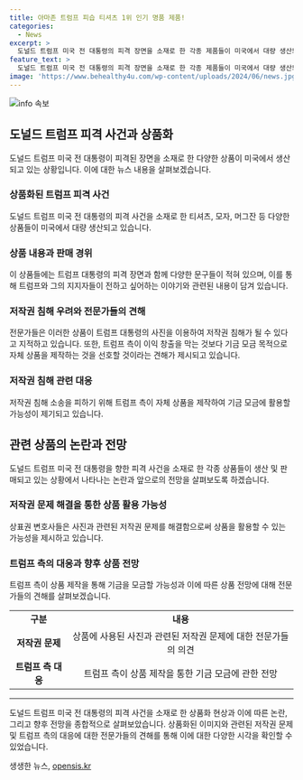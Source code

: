 ```yaml
---
title: 아마존 트럼프 피습 티셔츠 1위 인기 명품 제품!
categories:
  - News
excerpt: >
  도널드 트럼프 미국 전 대통령의 피격 장면을 소재로 한 각종 제품들이 미국에서 대량 생산되고 있는 가운데 전문가들은 이러한 행위가 저작권 침해로 여겨질 수 있다고 지적하고 있다. 상품에 관련된 트럼프 대통령의 이미지를 이용하는 것은 저작권 문제가 될 수 있으나, 전문가들은 트럼프 측이 이익 창출보다는 자체 상품을 제작하여 기금 모금에 활용할 가능성이 높다고 분석하고 있다. (150자)
feature_text: >
  도널드 트럼프 미국 전 대통령의 피격 장면을 소재로 한 각종 제품들이 미국에서 대량 생산되고 있는 가운데 전문가들은 이러한 행위가 저작권 침해로 여겨질 수 있다고 지적하고 있다. 상품에 관련된 트럼프 대통령의 이미지를 이용하는 것은 저작권 문제가 될 수 있으나, 전문가들은 트럼프 측이 이익 창출보다는 자체 상품을 제작하여 기금 모금에 활용할 가능성이 높다고 분석하고 있다. (150자)
image: 'https://www.behealthy4u.com/wp-content/uploads/2024/06/news.jpg'
---
```


<p><img src="https://www.behealthy4u.com/wp-content/uploads/2024/06/news.jpg" alt="info 속보" /></p>

<h2 data-ke-size="size26">도널드 트럼프 피격 사건과 상품화</h2>

<p data-ke-size="size16">도널드 트럼프 미국 전 대통령이 피격된 장면을 소재로 한 다양한 상품이 미국에서 생산되고 있는 상황입니다. 이에 대한 뉴스 내용을 살펴보겠습니다.</p>

<h3>상품화된 트럼프 피격 사건</h3>

<p data-ke-size="size16">도널드 트럼프 미국 전 대통령의 피격 사건을 소재로 한 티셔츠, 모자, 머그잔 등 다양한 상품들이 미국에서 대량 생산되고 있습니다.</p>

<h3>상품 내용과 판매 경위</h3>

<p data-ke-size="size16">이 상품들에는 트럼프 대통령의 피격 장면과 함께 다양한 문구들이 적혀 있으며, 이를 통해 트럼프와 그의 지지자들이 전하고 싶어하는 이야기와 관련된 내용이 담겨 있습니다.</p>

<h3>저작권 침해 우려와 전문가들의 견해</h3>

<p data-ke-size="size16">전문가들은 이러한 상품이 트럼프 대통령의 사진을 이용하여 저작권 침해가 될 수 있다고 지적하고 있습니다. 또한, 트럼프 측이 이익 창출을 막는 것보다 기금 모금 목적으로 자체 상품을 제작하는 것을 선호할 것이라는 견해가 제시되고 있습니다.</p>

<h3>저작권 침해 관련 대응</h3>

<p data-ke-size="size16">저작권 침해 소송을 피하기 위해 트럼프 측이 자체 상품을 제작하여 기금 모금에 활용할 가능성이 제기되고 있습니다.</p>

<h2 data-ke-size="size26">관련 상품의 논란과 전망</h2>

<p data-ke-size="size16">도널드 트럼프 미국 전 대통령을 향한 피격 사건을 소재로 한 각종 상품들이 생산 및 판매되고 있는 상황에서 나타나는 논란과 앞으로의 전망을 살펴보도록 하겠습니다.</p>

<h3>저작권 문제 해결을 통한 상품 활용 가능성</h3>

<p data-ke-size="size16">상표권 변호사들은 사진과 관련된 저작권 문제를 해결함으로써 상품을 활용할 수 있는 가능성을 제시하고 있습니다.</p>

<h3>트럼프 측의 대응과 향후 상품 전망</h3>

<p data-ke-size="size16">트럼프 측이 상품 제작을 통해 기금을 모금할 가능성과 이에 따른 상품 전망에 대해 전문가들의 견해를 살펴보겠습니다.</p>

<table>
  <tbody>
    <tr>
      <td style="text-align: center; height: 17px;"><b>구분</b></td>
      <td style="text-align: center; height: 17px;"><b>내용</b></td>
    </tr>
    <tr>
      <td style="text-align: center; height: 17px;"><b>저작권 문제</b></td>
      <td style="text-align: center; height: 17px;">상품에 사용된 사진과 관련된 저작권 문제에 대한 전문가들의 의견</td>
    </tr>
    <tr>
      <td style="text-align: center; height: 17px;"><b>트럼프 측 대응</b></td>
      <td style="text-align: center; height: 17px;">트럼프 측이 상품 제작을 통한 기금 모금에 관한 전망</td>
    </tr>
  </tbody>
</table>

<hr>

<p data-ke-size="size16">도널드 트럼프 미국 전 대통령의 피격 사건을 소재로 한 상품화 현상과 이에 따른 논란, 그리고 향후 전망을 종합적으로 살펴보았습니다. 상품화된 이미지와 관련된 저작권 문제 및 트럼프 측의 대응에 대한 전문가들의 견해를 통해 이에 대한 다양한 시각을 확인할 수 있었습니다.</p>
생생한 뉴스, <a href="https://opensis.kr" rel="dofollow">opensis.kr</a>


